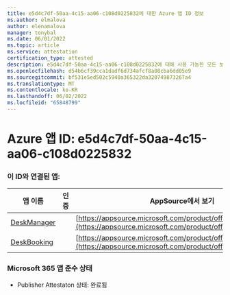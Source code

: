 ```yaml
---
title: e5d4c7df-50aa-4c15-aa06-c108d0225832에 대한 Azure 앱 ID 정보
ms.author: elmalova
author: elenamalova
manager: tonybal
ms.date: 06/01/2022
ms.topic: article
ms.service: attestation
certification_type: attested
description: e5d4c7df-50aa-4c15-aa06-c108d0225832에 대해 사용 가능한 모든 보안 및 규정 준수 정보입니다.
ms.openlocfilehash: d54b6cf39cca1dadf6d734afcf8a08cba6dd05e9
ms.sourcegitcommit: bf531e5ed502c5940a365322da320749873267a4
ms.translationtype: MT
ms.contentlocale: ko-KR
ms.lasthandoff: 06/02/2022
ms.locfileid: "65848799"
---
```

# <a name="azure-app-id-e5d4c7df-50aa-4c15-aa06-c108d0225832"></a>Azure 앱 ID: e5d4c7df-50aa-4c15-aa06-c108d0225832


### <a name="apps-associated-with-this-id"></a>이 ID와 연결된 앱:
| **앱 이름** | **인증** | **AppSource에서 보기** |
|--------------|---------------|-----------------------|
| [DeskManager](../forward/WA200003831.md) |  | [https://appsource.microsoft.com/product/office/WA200003831](https://appsource.microsoft.com/product/office/WA200003831) |
| [DeskBooking](../forward/WA200003866.md) |  | [https://appsource.microsoft.com/product/office/WA200003866](https://appsource.microsoft.com/product/office/WA200003866) |

### <a name="microsoft-365-app-compliance-status"></a>Microsoft 365 앱 준수 상태
- Publisher Attestaton 상태: 완료됨
